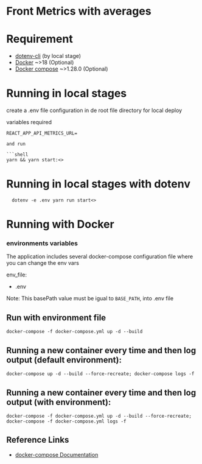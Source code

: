 # Front Metrics with averages

# Requirement
-  [dotenv-cli](https://www.npmjs.com/package/dotenv-cli) (by local stage)
-  [Docker](https://www.docker.com/) ~>18 (Optional)
-  [Docker compose](https://docs.docker.com/compose/) ~>1.28.0 (Optional)

# Running in local stages

create a .env file configuration in de root file directory for local deploy

variables required

```dotenv
REACT_APP_API_METRICS_URL=

and run

```shell
yarn && yarn start:<>
```

# Running in local stages with dotenv

```dotenv
  dotenv -e .env yarn run start<>
```

# Running with Docker

### environments variables

The application includes several docker-compose configuration file where you can change the env vars

env_file:
- .env

Note: This basePath value must be igual to ```BASE_PATH```, into .env file

## Run with environment file

```shell
docker-compose -f docker-compose.yml up -d --build
```

## Running a new container every time and then log output (default environment):

```shell
docker-compose up -d --build --force-recreate; docker-compose logs -f
```

## Running a new container every time and then log output (with environment):

```shell
docker-compose -f docker-compose.yml up -d --build --force-recreate; docker-compose -f docker-compose.yml logs -f
```

## Reference Links

+ [docker-compose Documentation](https://docs.docker.com/compose/)

